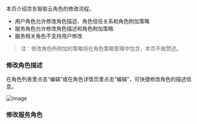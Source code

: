 本页介绍京东智联云角色的修改流程。
- 用户角色允许修改角色描述、角色信任关系和角色附加策略
- 服务角色允许修改角色描述和角色附加策略
- 服务相关角色不支持用户修改

> 注：修改角色所附加的策略将在角色策略管理中包含，本页不做赘述。


### 修改角色描述
在角色列表里点击“编辑”或在角色详情页里点击“编辑”，可快捷修改角色的描述信息。

![image](../../../../../../image/IAM/RoleNew/modifyservicerole.png)


### 修改服务角色
